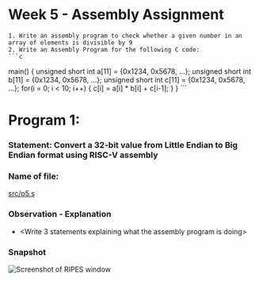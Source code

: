 # Week 5 - Assembly Assignment
	1. Write an assembly program to check whether a given number in an array of elements is divisible by 9
	2. Write an Assembly Program for the following C code:
	```c
main() {
	unsigned short int a[11] = {0x1234, 0x5678, ...};
	unsigned short int b[11] = {0x1234, 0x5678, ...};
	unsigned short int c[11] = {0x1234, 0x5678, ...};
	for(i = 0; i < 10; i++)
	{
		c[i] = a[i] * b[i] + c[i-1];
	}
}
	```
# Program 1:
### Statement: Convert a 32-bit value from Little Endian to Big Endian format using RISC-V assembly 

### Name of file:
[src/p5.s](src/p5.s)

### Observation - Explanation
- <Write 3 statements explaining what the assembly program is doing>

### Snapshot
![Screenshot of RIPES window](<program1.png>)
